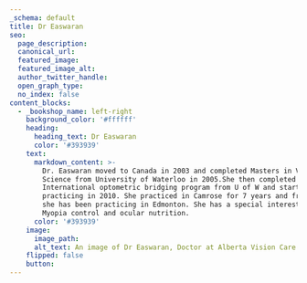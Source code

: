 ```yaml
---
_schema: default
title: Dr Easwaran
seo:
  page_description:
  canonical_url:
  featured_image:
  featured_image_alt:
  author_twitter_handle:
  open_graph_type:
  no_index: false
content_blocks:
  - _bookshop_name: left-right
    background_color: '#ffffff'
    heading:
      heading_text: Dr Easwaran
      color: '#393939'
    text:
      markdown_content: >-
        Dr. Easwaran moved to Canada in 2003 and completed Masters in Vision
        Science from University of Waterloo in 2005.She then completed her
        International optometric bridging program from U of W and started
        practicing in 2010. She practiced in Camrose for 7 years and from 2017
        she has been practicing in Edmonton. She has a special interests in
        Myopia control and ocular nutrition.
      color: '#393939'
    image:
      image_path:
      alt_text: An image of Dr Easwaran, Doctor at Alberta Vision Care
    flipped: false
    button:
---
```

